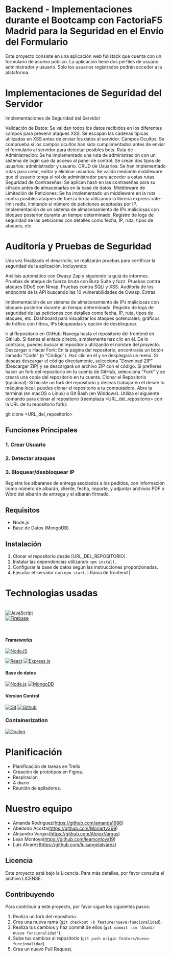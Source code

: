 # Backend - Implementaciones durante el Bootcamp con FactoriaF5 Madrid para la Seguridad en el Envío del Formulario

Este proyecto consiste en una aplicación web fullstack que cuenta con un formulario de acceso público. La aplicación tiene dos perfiles de usuario: administrador y usuario. Solo los usuarios registrados podrán acceder a la plataforma.

# Implementaciones de Seguridad del Servidor
Implementaciones de Seguridad del Servidor

Validación de Datos: Se validan todos los datos recibidos en los diferentes campos para prevenir ataques XSS. Se escapan las cadenas típicas utilizadas en XSS antes de enviar los datos al servidor.
Campos Ocultos: Se comprueba si los campos ocultos han sido cumplimentados antes de enviar el formulario al servidor para detectar posibles bots.
Ruta de Administración: Se ha implementado una ruta de administración con un sistema de login que da acceso al panel de control. Se crean dos tipos de usuarios: administrador y usuario.
CRUD de Usuarios: Se han implementado rutas para crear, editar y eliminar usuarios. Se valida mediante middleware que el usuario tenga el rol de administrador para acceder a estas rutas.
Seguridad de Contraseñas: Se aplican hash en las contraseñas para su cifrado antes de almacenarlas en la base de datos.
Middleware de Limitación de Peticiones: Se ha implementado un middleware en la ruta contra posibles ataques de fuerza bruta utilizando la librería express-rate-limit redis, limitando el número de peticiones aceptadas por IP.
Implementación de un sistema de almacenamiento de IPs maliciosas con bloqueo posterior durante un tiempo determinado.
Registro de logs de seguridad de las peticiones con detalles como fecha, IP, ruta, tipos de ataques, etc.





# Auditoría y Pruebas de Seguridad

Una vez finalizado el desarrollo, se realizarán pruebas para certificar la seguridad de la aplicación, incluyendo:

Análisis automático con Owasp Zap y siguiendo la guía de informes.
Pruebas de ataque de fuerza bruta con Burp Suite y fuzz.
Pruebas contra ataques DDoS con Nmap.
Pruebas contra SQLi y XSS.
Auditoría de los endpoints de la API buscando las 10 vulnerabilidades de Owasp.
Extras

Implementación de un sistema de almacenamiento de IPs maliciosas con bloqueo posterior durante un tiempo determinado.
Registro de logs de seguridad de las peticiones con detalles como fecha, IP, ruta, tipos de ataques, etc.
Dashboard para visualizar los ataques potenciales, gráficos de tráfico con filtros, IPs bloqueadas y opción de desbloquear.


Ir al Repositorio en GitHub:
Navega hasta el repositorio del frontend en GitHub. Si tienes el enlace directo, simplemente haz clic en él. De lo contrario, puedes buscar el repositorio utilizando el nombre del proyecto.
Descargar o Hacer Fork:
En la página del repositorio, encontrarás un botón llamado "Code" (o "Código"). Haz clic en él y se desplegará un menú.
Si deseas descargar el código directamente, selecciona "Download ZIP" (Descargar ZIP) y se descargará un archivo ZIP con el código.
Si prefieres hacer un fork del repositorio en tu cuenta de GitHub, selecciona "Fork" y se creará una copia del repositorio en tu cuenta.
Clonar el Repositorio (opcional):
Si hiciste un fork del repositorio y deseas trabajar en él desde tu máquina local, puedes clonar el repositorio a tu computadora.
Abre la terminal (en macOS o Linux) o Git Bash (en Windows).
Utiliza el siguiente comando para clonar el repositorio (reemplaza <URL_del_repositorio> con la URL de tu repositorio fork):

git clone <URL_del_repositorio>

## Funciones Principales

### 1. Crear Usuario 

### 2. Detectar ataques



### 3. Bloquear/desbloquear IP

Registra los albaranes de entrega asociados a los pedidos, con información como número de albarán, cliente, fecha, importe, y adjuntar archivos PDF o Word del albarán de entrega y el albarán firmado.



## Requisitos

- Node.js
- Base de Datos (MongoDB)

## Instalación

1. Clonar el repositorio desde [URL_DEL_REPOSITORIO].
2. Instalar las dependencias utilizando `npm install`.
3. Configurar la base de datos según las instrucciones proporcionadas.
4. Ejecutar el servidor con `npm start`.
              | Rama de frontend                                          |

# Technologias usadas

<br>
<a href="#"><img src="https://img.shields.io/badge/JavaScript-F7DF1E?style=for-the-badge&amp;logo=javascript&amp;logoColor=white&amp;labelColor=101010" alt="JavaScript"></a>
<br>
<a href="#"><img src="https://img.shields.io/badge/Firebase-FFCA28?style=for-the-badge&amp;logo=firebase&amp;logoColor=white&amp;labelColor=101010" alt="Firebase"></a>
<br>
<p></p>
<br>
<h4 id="frameworks">Frameworks</h4>
<p><a href="#"><img src="https://img.shields.io/badge/nodejs%20-%23DD0031.svg?&amp;style=for-the-badge&amp;logo=nodejs&amp;logoColor=white&amp;labelColor=101010" alt="NodeJS"></a>

<a href="#"><img src="https://img.shields.io/badge/react%20-%2320232a.svg?&amp;style=for-the-badge&amp;logo=react&amp;logoColor=%2361DAFB&amp;labelColor=101010" alt="React"></a>
<a href="#"><img src="https://img.shields.io/badge/express.js%20-%23404d59.svg?&amp;style=for-the-badge&amp;labelColor=101010" alt="Express.js"></a>
</p><p></p>
<h4 id="version-control">Base de datos</h4>
<a href="#"><img src="https://img.shields.io/badge/Node.JS-339933?style=for-the-badge&amp;logo=node.js&amp;logoColor=white&amp;labelColor=101010" alt="Node.js"></a>
<a href="#"><img src="https://cdn.worldvectorlogo.com/logos/mongodb-icon-2.svg" alt="MongoDB"></a>


<h4 id="version-control">Version Control</h4>
<p><a href="#"><img src="https://img.shields.io/badge/git%20-%23F05033.svg?&amp;style=for-the-badge&amp;logo=git&amp;logoColor=white&amp;labelColor=101010" alt="Git"></a>
<a href="#"><img src="https://img.shields.io/badge/github%20-%23121011.svg?&amp;style=for-the-badge&amp;logo=github&amp;logoColor=whit&amp;logoColor=white&amp;labelColor=101010" alt="Github"></a></p>
<h3 id="containerization">Containerization</h3>
<p><a href="#"><img src="https://img.shields.io/badge/docker%20-%23F05033.svg?&amp;style=for-the-badge&amp;logo=docker&amp;logoColor=white&amp;labelColor=101010" alt="Docker"></a></p>

# Planificación

- Planificación de tareas en Trello
- Creación de prototipos en Figma.
- Respiración
- A diario
- Reunión de apiladores.

# Nuestro equipo

- Amanda Rodriguez(https://github.com/amanda1686)
- Abelardo Acosta(https://github.com/Moriarty369)
- Alejandro Vargas(https://github.com/AlejoxVargas)
- Lean Montoya(https://github.com/leamontoya19)
- Luis Alvarez(https://github.com/luisangelalvarez)

## Licencia

Este proyecto está bajo la Licencia. Para más detalles, por favor consulta el archivo LICENSE.

## Contribuyendo

Para contribuir a este proyecto, por favor sigue los siguientes pasos:

1. Realiza un fork del repositorio.
2. Crea una nueva rama (`git checkout -b feature/nueva-funcionalidad`).
3. Realiza tus cambios y haz commit de ellos (`git commit -am 'Añadir nueva funcionalidad'`).
4. Sube tus cambios al repositorio (`git push origin feature/nueva-funcionalidad`).
5. Crea un nuevo Pull Request.
